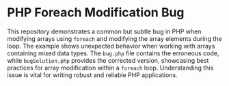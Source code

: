 # PHP Foreach Modification Bug
This repository demonstrates a common but subtle bug in PHP when modifying arrays using `foreach` and modifying the array elements during the loop.  The example shows unexpected behavior when working with arrays containing mixed data types.
The `bug.php` file contains the erroneous code, while `bugSolution.php` provides the corrected version, showcasing best practices for array modification within a `foreach` loop.  Understanding this issue is vital for writing robust and reliable PHP applications.
